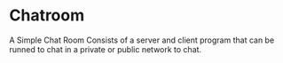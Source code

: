 # Chatroom
A Simple Chat Room
Consists of a server and client program that can be runned to chat in a private or public network to chat.
